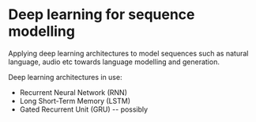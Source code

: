 # Deep learning for sequence modelling 

Applying deep learning architectures to model sequences such as natural language, audio etc towards language modelling and generation.  

Deep learning architectures in use:
 - Recurrent Neural Network (RNN)
 - Long Short-Term Memory (LSTM)
 - Gated Recurrent Unit (GRU) -- possibly  

